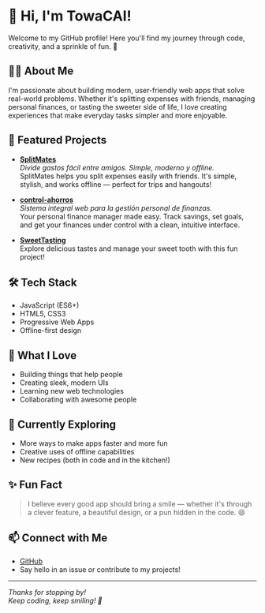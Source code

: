 # 👋 Hi, I'm TowaCAI!

Welcome to my GitHub profile! Here you'll find my journey through code, creativity, and a sprinkle of fun. 🚀

## 🧑‍💻 About Me

I'm passionate about building modern, user-friendly web apps that solve real-world problems. Whether it's splitting expenses with friends, managing personal finances, or tasting the sweeter side of life, I love creating experiences that make everyday tasks simpler and more enjoyable.

## 🚩 Featured Projects

- **[SplitMates](https://github.com/TowaCAI/SplitMates)**  
  _Divide gastos fácil entre amigos. Simple, moderno y offline._  
  SplitMates helps you split expenses easily with friends. It's simple, stylish, and works offline — perfect for trips and hangouts!

- **[control-ahorros](https://github.com/TowaCAI/control-ahorros)**  
  _Sistema integral web para la gestión personal de finanzas._  
  Your personal finance manager made easy. Track savings, set goals, and get your finances under control with a clean, intuitive interface.

- **[SweetTasting](https://github.com/TowaCAI/SweetTasting)**  
  Explore delicious tastes and manage your sweet tooth with this fun project!

## 🛠️ Tech Stack

- JavaScript (ES6+)
- HTML5, CSS3
- Progressive Web Apps
- Offline-first design

## 🎯 What I Love

- Building things that help people
- Creating sleek, modern UIs
- Learning new web technologies
- Collaborating with awesome people

## 🌱 Currently Exploring

- More ways to make apps faster and more fun
- Creative uses of offline capabilities
- New recipes (both in code and in the kitchen!)

## ✨ Fun Fact

> I believe every good app should bring a smile — whether it's through a clever feature, a beautiful design, or a pun hidden in the code. 😄

## 📫 Connect with Me

- [GitHub](https://github.com/TowaCAI)
- Say hello in an issue or contribute to my projects!

---

_Thanks for stopping by!_  
_Keep coding, keep smiling! 🎉_
